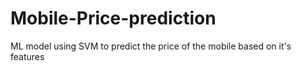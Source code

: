 # Mobile-Price-prediction
ML model using SVM to predict the price of the mobile based on it's features 
